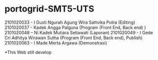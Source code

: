 # portogrid-SMT5-UTS

2101020033 - I Gusti Ngurah Agung Wira Sattvika Putra (Editing)
2101020037 - Kadek Angga Palguna (Program (Front End, Back end) )
2101020048 – Ni Kadek Mutiara Setiawati (Laporan)
2101020049 - I Gede Cri Adhitya Wirawan Sutha (Program (Front End, Back end), Publish)
2101020063 - I Made Merta Argawa (Demonstrasi)

*This Web still develop
